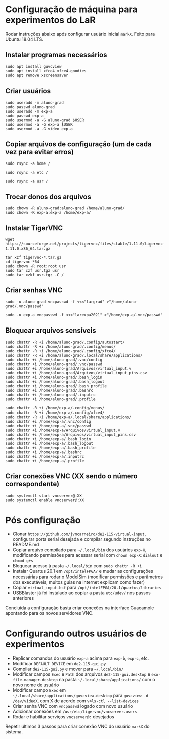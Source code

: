 # Configuração de máquina para experimentos do LaR
Rodar instruções abaixo após configurar usuário inicial `markX`.
Feito para Ubuntu 18.04 LTS.

## Instalar programas necessários
```
sudo apt install guvcview
sudo apt install xfce4 xfce4-goodies
sudo apt remove xscreensaver
```

## Criar usuários
```
sudo useradd -m aluno-grad
sudo passwd aluno-grad
sudo useradd -m exp-a
sudo passwd exp-a
sudo usermod -a -G aluno-grad $USER
sudo usermod -a -G exp-a $USER
sudo usermod -a -G video exp-a
```

## Copiar arquivos de configuração (um de cada vez para evitar erros)
```
sudo rsync -a home /
```
```
sudo rsync -a etc /
```
```
sudo rsync -a usr /
```

## Trocar donos dos arquivos
```
sudo chown -R aluno-grad:aluno-grad /home/aluno-grad/
sudo chown -R exp-a:exp-a /home/exp-a/
```

## Instalar TigerVNC
```
wget https://sourceforge.net/projects/tigervnc/files/stable/1.11.0/tigervnc-1.11.0.x86_64.tar.gz
```
```
tar xzf tigervnc-*.tar.gz
cd tigervnc-*64
sudo chown -R root:root usr
sudo tar czf usr.tgz usr
sudo tar xzkf usr.tgz -C /
```

## Criar senhas VNC
```
sudo -u aluno-grad vncpasswd -f <<<"largrad" >"/home/aluno-grad/.vnc/passwd"
```
```
sudo -u exp-a vncpasswd -f <<<"larexpa2021" >"/home/exp-a/.vnc/passwd"
```

## Bloquear arquivos sensíveis
```
sudo chattr -R +i /home/aluno-grad/.config/autostart/
sudo chattr -R +i /home/aluno-grad/.config/menus/
sudo chattr -R +i /home/aluno-grad/.config/xfce4/
sudo chattr -R +i /home/aluno-grad/.local/share/applications/
sudo chattr +i /home/aluno-grad/.vnc/config
sudo chattr +i /home/aluno-grad/.vnc/passwd
sudo chattr +i /home/aluno-grad/Arquivos/virtual_input.v
sudo chattr +i /home/aluno-grad/Arquivos/virtual_input_pins.csv
sudo chattr +i /home/aluno-grad/.bash_login
sudo chattr +i /home/aluno-grad/.bash_logout
sudo chattr +i /home/aluno-grad/.bash_profile
sudo chattr +i /home/aluno-grad/.bashrc
sudo chattr +i /home/aluno-grad/.inputrc
sudo chattr +i /home/aluno-grad/.profile
```
```
sudo chattr -R +i /home/exp-a/.config/menus/
sudo chattr -R +i /home/exp-a/.config/xfce4/
sudo chattr -R +i /home/exp-a/.local/share/applications/
sudo chattr +i /home/exp-a/.vnc/config
sudo chattr +i /home/exp-a/.vnc/passwd
sudo chattr +i /home/exp-a/Arquivos/virtual_input.v
sudo chattr +i /home/exp-a/Arquivos/virtual_input_pins.csv
sudo chattr +i /home/exp-a/.bash_login
sudo chattr +i /home/exp-a/.bash_logout
sudo chattr +i /home/exp-a/.bash_profile
sudo chattr +i /home/exp-a/.bashrc
sudo chattr +i /home/exp-a/.inputrc
sudo chattr +i /home/exp-a/.profile
```

## Criar conexões VNC (XX sendo o número correspondente)
```
sudo systemctl start vncserver@:XX
sudo systemctl enable vncserver@:XX
```

# Pós configuração
- Clonar `https://github.com/jvmcarneiro/de2-115-virtual-input`, configurar porta serial desejada e compilar segundo instruções no README.md
- Copiar arquivo compilado para `~/.local/bin` dos usuários `exp-X`, modificando permissões para acessar serial com `chown exp-X:dialout` e `chmod g+s`
- Bloquear acesso à pasta `~/.local/bin` com `sudo chattr -R +i`
- Instalar Quartus 20.1 em `/opt/intelFPGA/` e mudar as configurações necessárias para rodar o ModelSim (modificar permissões e parâmetros dos executáveis; muitos guias na internet explicam como fazer)
- Copiar `virtual_input.bsf` para `/opt/intelFPGA/20.1/quartus/libraries`
- USBBlaster já foi instalado ao copiar a pasta `etc/udev/` nos passos anteriores 

Concluída a configuração basta criar conexões na interface Guacamole apontando para os novos servidores VNC.


# Configurando outros usuários de experimentos
- Replicar comandos do usuário `exp-a` acima para `exp-b`, `exp-c`, etc.
- Modificar `DEFAULT_DEVICE` em `de2-115-gui.py`
- Compilar `de2-115-gui.py` e mover para `~/.local/bin/`
- Modificar campos `Exec` e `Path` dos arquivos `de2-115-gui.desktop` e `exo-file-manager.desktop` na pasta `~/.local/share/applications/` com o novo nome de usuário
- Modificar campo `Exec` em `~/.local/share/applications/guvcview.desktop` para `guvcview -d /dev/videoX`, com X de acordo com `v4ls-ctl --list-devices`
- Criar senha VNC com `vncpasswd` logado com novo usuário
- Adicionar conexões em `/usr/etc/tigervnc/vncserver.users`
- Rodar e habilitar serviços `vncserver@:` desejados

Repetir últimos 3 passos para criar conexão VNC do usuário `markX` do sistema.

